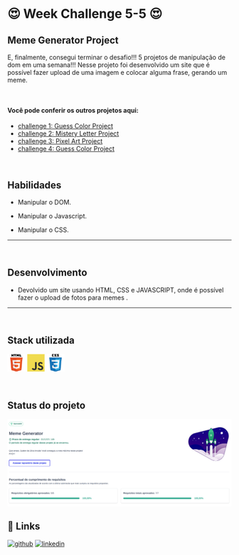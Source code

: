 # :heart_eyes: Week Challenge 5-5  :heart_eyes:

## Meme Generator Project

<p> E, finalmente, consegui terminar o desafio!!! 5 projetos de manipulação de dom em uma semana!!! Nesse projeto foi desenvolvido um site que é possível fazer upload de uma imagem e colocar alguma frase, gerando um meme. </p>

<br/>

#### Você pode conferir os outros projetos aqui:
<ul>
<li><a href="https://github.com/onyrius/challenge1">challenge 1: Guess Color Project</a></li>
<li><a href="https://github.com/onyrius/challenge2">challenge 2: Mistery Letter Project</a></li>
<li><a href="https://github.com/onyrius/challenge3">challenge 3: Pixel Art Project</a></li>
<li><a href="https://github.com/onyrius/challenge4">challenge 4: Guess Color Project</a></li>
</ul>


<br/>


## Habilidades

- Manipular o DOM.

- Manipular o Javascript.

- Manipular o CSS.

---

<br/>

## Desenvolvimento


- Devolvido um site usando HTML, CSS e JAVASCRIPT, onde é possível fazer o upload de fotos para memes .

---

<br/>

## Stack utilizada
<p>
 <img src="https://raw.githubusercontent.com/devicons/devicon/master/icons/html5/html5-original-wordmark.svg" alt="html5" width="40" height="40"/> 
 <img src="https://raw.githubusercontent.com/devicons/devicon/master/icons/javascript/javascript-original.svg" alt="javascript" width="40" height="40"/> 
 <img src="https://raw.githubusercontent.com/devicons/devicon/master/icons/css3/css3-original-wordmark.svg" alt="css3" width="40" height="40"/>
</p>


<br/>


## Status do projeto
<img src="meme-generator-status.png" alt="meme-generator-status.png"/>


## 🔗 Links

[![github](https://img.shields.io/badge/my_portfolio-000?style=for-the-badge&logo=ko-fi&logoColor=white)](https://github.com/onyrius)
[![linkedin](https://img.shields.io/badge/linkedin-0A66C2?style=for-the-badge&logo=linkedin&logoColor=white)](https://www.linkedin.com/)
